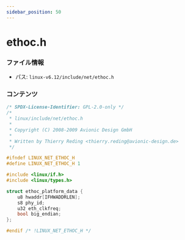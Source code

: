 ```yaml
---
sidebar_position: 50
---
```

# ethoc.h

### ファイル情報

- パス: `linux-v6.12/include/net/ethoc.h`

### コンテンツ

```h
/* SPDX-License-Identifier: GPL-2.0-only */
/*
 * linux/include/net/ethoc.h
 *
 * Copyright (C) 2008-2009 Avionic Design GmbH
 *
 * Written by Thierry Reding <thierry.reding@avionic-design.de>
 */

#ifndef LINUX_NET_ETHOC_H
#define LINUX_NET_ETHOC_H 1

#include <linux/if.h>
#include <linux/types.h>

struct ethoc_platform_data {
	u8 hwaddr[IFHWADDRLEN];
	s8 phy_id;
	u32 eth_clkfreq;
	bool big_endian;
};

#endif /* !LINUX_NET_ETHOC_H */

```
